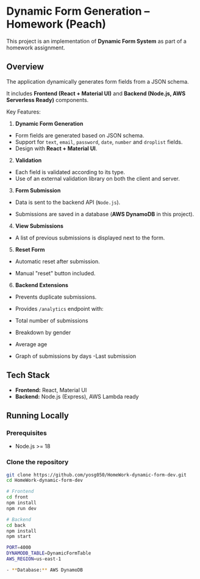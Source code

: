 # Dynamic Form Generation – Homework (Peach)

This project is an implementation of **Dynamic Form System** as part of a homework assignment.

## Overview

The application dynamically generates form fields from a JSON schema.

It includes **Frontend (React + Material UI)** and **Backend (Node.js, AWS Serverless Ready)** components.

Key Features:

1. **Dynamic Form Generation**

- Form fields are generated based on JSON schema.
- Support for `text`, `email`, `password`, `date`, `number` and `droplist` fields.
- Design with **React + Material UI**.

2. **Validation**

- Each field is validated according to its type.
- Use of an external validation library on both the client and server.

3. **Form Submission**

- Data is sent to the backend API (`Node.js`).

- Submissions are saved in a database (**AWS DynamoDB** in this project).

4. **View Submissions**

- A list of previous submissions is displayed next to the form.

5. **Reset Form**

- Automatic reset after submission.

- Manual "reset" button included.

6. **Backend Extensions**

- Prevents duplicate submissions.

- Provides `/analytics` endpoint with:
- Total number of submissions
- Breakdown by gender
- Average age
- Graph of submissions by days
  -Last submission

## Tech Stack

- **Frontend:** React, Material UI
- **Backend:** Node.js (Express), AWS Lambda ready

## Running Locally

### Prerequisites

- Node.js >= 18

### Clone the repository

```bash
git clone https://github.com/yosg050/HomeWork-dynamic-form-dev.git
cd HomeWork-dynamic-form-dev

# Frontend
cd front
npm install
npm run dev

# Backend
cd back
npm install
npm start

PORT=4000
DYNAMODB_TABLE=DynamicFormTable
AWS_REGION=us-east-1

- **Database:** AWS DynamoDB

```
